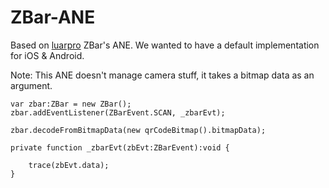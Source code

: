 ZBar-ANE
========

Based on [luarpro](https://github.com/luarpro/BitmapDataQRCodeScanner) ZBar's ANE. We wanted to have a default implementation for iOS & Android.

Note: This ANE doesn't manage camera stuff, it takes a bitmap data as an argument.

```actionscript3
var zbar:ZBar = new ZBar();
zbar.addEventListener(ZBarEvent.SCAN, _zbarEvt);

zbar.decodeFromBitmapData(new qrCodeBitmap().bitmapData);

private function _zbarEvt(zbEvt:ZBarEvent):void {

	trace(zbEvt.data);
}
```